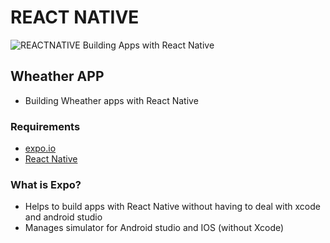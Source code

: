 # REACT NATIVE

![REACTNATIVE](https://www.inovex.de/blog/wp-content/uploads/2018/03/react-native.png)
Building Apps with React Native

## Wheather APP
- Building Wheather apps with React Native

### Requirements
- [expo.io](https://expo.io/learn)
- [React Native](https://facebook.github.io/react-native/)

### What is Expo?
- Helps to build apps with React Native without having to deal with xcode and android studio
- Manages simulator for Android studio and IOS (without Xcode)